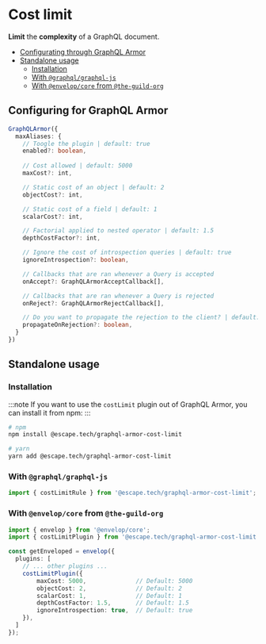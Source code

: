 # Cost limit

**Limit** the **complexity** of a GraphQL document.

- [Configurating through GraphQL Armor](#configuring-for-graphql-armor)
- [Standalone usage](#standalone-usage)
  - [Installation](#installation)
  - [With `@graphql/graphql-js`](#with-graphqlgraphql-js)
  - [With `@envelop/core` from `@the-guild-org`](#with-envelopcore-from-the-guild-org)

## Configuring for GraphQL Armor

```ts
GraphQLArmor({
  maxAliases: {
    // Toogle the plugin | default: true
    enabled?: boolean,
    
    // Cost allowed | default: 5000
    maxCost?: int,

    // Static cost of an object | default: 2
    objectCost?: int,

    // Static cost of a field | default: 1
    scalarCost?: int,

    // Factorial applied to nested operator | default: 1.5
    depthCostFactor?: int,

    // Ignore the cost of introspection queries | default: true
    ignoreIntrospection?: boolean,

    // Callbacks that are ran whenever a Query is accepted
    onAccept?: GraphQLArmorAcceptCallback[],

    // Callbacks that are ran whenever a Query is rejected
    onReject?: GraphQLArmorRejectCallback[],

    // Do you want to propagate the rejection to the client? | default: true
    propagateOnRejection?: boolean,
  }
})
```

## Standalone usage

### Installation

:::note
If you want to use the `costLimit` plugin out of GraphQL Armor, you can install it from npm:
:::

```bash
# npm
npm install @escape.tech/graphql-armor-cost-limit

# yarn
yarn add @escape.tech/graphql-armor-cost-limit
```

### With `@graphql/graphql-js`

```ts
import { costLimitRule } from '@escape.tech/graphql-armor-cost-limit';
```

### With `@envelop/core` from `@the-guild-org`

```ts
import { envelop } from '@envelop/core';
import { costLimitPlugin } from '@escape.tech/graphql-armor-cost-limit';

const getEnveloped = envelop({
  plugins: [
    // ... other plugins ...
    costLimitPlugin({
        maxCost: 5000,              // Default: 5000
        objectCost: 2,              // Default: 2
        scalarCost: 1,              // Default: 1
        depthCostFactor: 1.5,       // Default: 1.5
        ignoreIntrospection: true,  // Default: true
    }),
  ]
});
```
